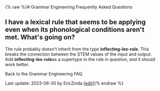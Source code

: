 {% raw %}# Grammar Engineering Frequently Asked Questions

## I have a lexical rule that seems to be applying even when its phonological conditions aren't met. What's going on?

The rule probably doesn't inherit from the type **inflecting-lex-rule**.
This breaks the connection between the STEM values of the input and
output. Add **inflecting-lex-rule**as a supertype to the rule in
question, and it should work better.

Back to the Grammar Engineering FAQ.

Last update: 2023-06-30 by EricZinda [[edit](https://github.com/delph-in/docs/wiki/GeFaqOverApplicationLexRule/_edit)]{% endraw %}